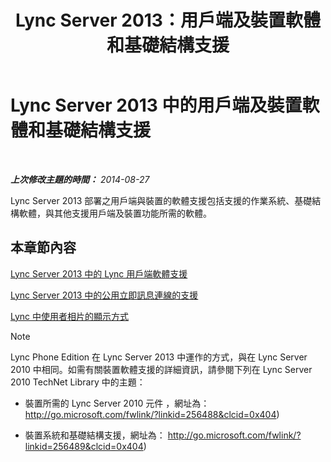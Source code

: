 ﻿---
title: Lync Server 2013：用戶端及裝置軟體和基礎結構支援
TOCTitle: 用戶端及裝置軟體和基礎結構支援
ms:assetid: 5dcccc2d-efb0-4e7d-9f14-34435fac8dde
ms:mtpsurl: https://technet.microsoft.com/zh-tw/library/Gg398412(v=OCS.15)
ms:contentKeyID: 49291058
ms.date: 08/10/2015
mtps_version: v=OCS.15
ms.translationtype: HT
---

# Lync Server 2013 中的用戶端及裝置軟體和基礎結構支援

 

_**上次修改主題的時間：** 2014-08-27_

Lync Server 2013 部署之用戶端與裝置的軟體支援包括支援的作業系統、基礎結構軟體，與其他支援用戶端及裝置功能所需的軟體。

## 本章節內容

   [Lync Server 2013 中的 Lync 用戶端軟體支援](lync-server-2013-lync-client-software-support.md)

   [Lync Server 2013 中的公用立即訊息連線的支援](lync-server-2013-support-for-public-instant-messenger-connectivity.md)

   [Lync 中使用者相片的顯示方式](how-user-photos-are-displayed-in-lync.md)

> [!Note]  
> Lync Phone Edition 在 Lync Server 2013 中運作的方式，與在 Lync Server 2010 中相同。如需有關裝置軟體支援的詳細資訊，請參閱下列在 Lync Server 2010 TechNet Library 中的主題：
> <ul>
> <li><p>裝置所需的 Lync Server 2010 元件 ，網址為： <a href="http://go.microsoft.com/fwlink/?linkid=256488%26clcid=0x404" class="uri">http://go.microsoft.com/fwlink/?linkid=256488&amp;clcid=0x404</a>)</p></li>
> <li><p>裝置系統和基礎結構支援，網址為： <a href="http://go.microsoft.com/fwlink/?linkid=256489%26clcid=0x404" class="uri">http://go.microsoft.com/fwlink/?linkid=256489&amp;clcid=0x404</a>)</p></li></ul>


